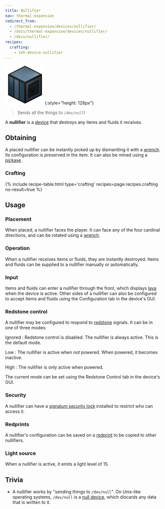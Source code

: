```yaml
---
title: Nullifier
nav: thermal-expansion
redirect_from:
  - /thermal-expansion/devices/nullifier/
  - /docs/thermal-expansion/devices/nullifier/
  - /docs/nullifier/
recipes:
  crafting:
    - te5-device-nullifier
---
```


![Nullifier](/assets/images/thermal-expansion/nullifier.png){:style="height: 128px"}

> Sends all the things to `/dev/null`!


A **nullifier** is a [device](/docs/thermal-expansion/devices/) that destroys any items and fluids
it receives.


Obtaining
---------

A placed nullifier can be instantly picked up by dismantling it with a
[wrench](/docs/wrenches/). Its configuration is preserved in the item. It can
also be mined using a [pickaxe](https://minecraft.gamepedia.com/Pickaxe).

### Crafting
{% include recipe-table.html type='crafting' recipes=page.recipes.crafting no-result=true %}


Usage
-----

### Placement
When placed, a nullifier faces the player. It can face any of the four cardinal
directions, and can be rotated using a [wrench](/docs/wrenches/).

### Operation
When a nullifier receives items or fluids, they are instantly destroyed. Items
and fluids can be supplied to a nullifier manually or automatically.

### Input
Items and fluids can enter a nullifier through the front, which displays
[lava](https://minecraft.gamepedia.com/Lava) when the device is active. Other
sides of a nullifier can also be configured to accept items and fluids using the
Configuration tab in the device's GUI.

### Redstone control
A nullifier may be configured to respond to
[redstone](https://minecraft.gamepedia.com/Redstone) signals. It can be in one
of three modes:

Ignored
: Redstone control is disabled. The nullifier is always active. This is the
default mode.

Low
: The nullifier is active when *not* powered. When powered, it becomes inactive.

High
: The nullifier is only active when powered.

The current mode can be set using the Redstone Control tab in the device's GUI.

### Security
A nullifier can have a [signalum security lock](/docs/thermal-foundation/signalum-security-lock/)
installed to restrict who can access it.

### Redprints
A nullifier's configuration can be saved on a [redprint](/docs/thermal-foundation/redprint/) to be
copied to other nullifiers.

### Light source
When a nullifier is active, it emits a light level of 15.


Trivia
------

* A nullifier works by "sending things to `/dev/null`". On Unix-like operating
  systems, `/dev/null` is a [null
  device](https://en.wikipedia.org/wiki/Null_device), which discards any data
  that is written to it.

